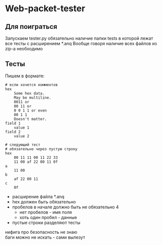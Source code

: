 Web-packet-tester
=================

Для поиграться
--------------
Запускаем tester.py
обязательно наличие папки tests 
в которой лежат все тесты с расширением *.anq
Вообще говоря наличие всех файлов из zip-a необходимо

Тесты
-----
Пишем в формате:
```
# если хочется комментов
hex
    Some hex data.
    May be multiline.
    0011 or
    00 11 or
    0 0 1 1 or even
    00 1 1
    Doesn't matter.
field 1
    value 1
field 2
    value 2
    
# следующий тест
# обязательно через пустую строку
hex
    00 11 11 00 11 22 33
    11 00 af 22 00 11 0f
a
    11 00
b
    af 22 00 11
c
    0f

```
 
+ расширение файла *.anq
+ hex должен быть обязательно
+ пробелов в начале должно быть не обязательно 4
  + нет пробелов - имя поля
  + хоть один пробел - данные
+ пустые строки разделяют тесты
 
нифига про безопасность не знаю</br>
баги можно не искать - сами вылезут 


